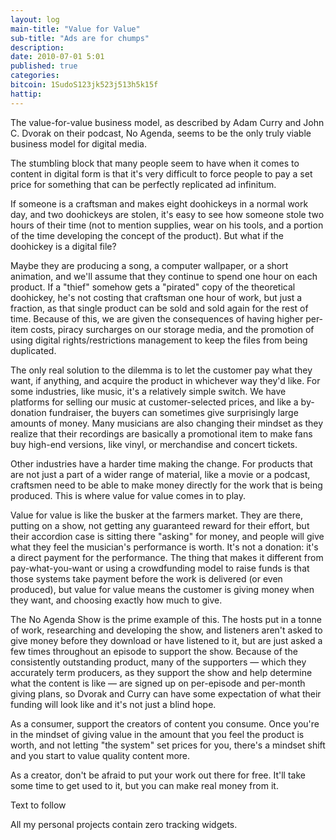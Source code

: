 ```yaml
---
layout: log
main-title: "Value for Value"
sub-title: "Ads are for chumps"
description: 
date: 2010-07-01 5:01
published: true
categories: 
bitcoin: 1SudoS123jk523j513h5k15f
hattip: 
---
```


The value-for-value business model, as described by Adam Curry and John C. Dvorak on their podcast, No Agenda, seems to be the only truly viable business model for digital media.

The stumbling block that many people seem to have when it comes to content in digital form is that it's very difficult to force people to pay a set price for something that can be perfectly replicated ad infinitum.

If someone is a craftsman and makes eight doohickeys in a normal work day, and two doohickeys are stolen, it's easy to see how someone stole two hours of their time (not to mention supplies, wear on his tools, and a portion of the time developing the concept of the product). But what if the doohickey is a digital file?

Maybe they are producing a song, a computer wallpaper, or a short animation, and we'll assume that they continue to spend one hour on each product. If a "thief" somehow gets a "pirated" copy of the theoretical doohickey, he's not costing that craftsman one hour of work, but just a fraction, as that single product can be sold and sold again for the rest of time. Because of this, we are given the consequences of having higher per-item costs, piracy surcharges on our storage media, and the promotion of using digital rights/restrictions management to keep the files from being duplicated.

The only real solution to the dilemma is to let the customer pay what they want, if anything, and acquire the product in whichever way they'd like. For some industries, like music, it's a relatively simple switch. We have platforms for selling our music at customer-selected prices, and like a by-donation fundraiser, the buyers can sometimes give surprisingly large amounts of money. Many musicians are also changing their mindset as they realize that their recordings are basically a promotional item to make fans buy high-end versions, like vinyl, or merchandise and concert tickets.

Other industries have a harder time making the change. For products that are not just a part of a wider range of material, like a movie or a podcast, craftsmen need to be able to make money directly for the work that is being produced. This is where value for value comes in to play.

Value for value is like the busker at the farmers market. They are there, putting on a show, not getting any guaranteed reward for their effort, but their accordion case is sitting there "asking" for money, and people will give what they feel the musician's performance is worth. It's not a donation: it's a direct payment for the performance. The thing that makes it different from pay-what-you-want or using a crowdfunding model to raise funds is that those systems take payment before the work is delivered (or even produced), but value for value means the customer is giving money when they want, and choosing exactly how much to give.

The No Agenda Show is the prime example of this. The hosts put in a tonne of work, researching and developing the show, and listeners aren't asked to give money before they download or have listened to it, but are just asked a few times throughout an episode to support the show. Because of the consistently outstanding product, many of the supporters — which they accurately term producers, as they support the show and help determine what the content is like — are signed up on per-episode and per-month giving plans, so Dvorak and Curry can have some expectation of what their funding will look like and it's not just a blind hope.

As a consumer, support the creators of content you consume. Once you're in the mindset of giving value in the amount that you feel the product is worth, and not letting "the system" set prices for you, there's a mindset shift and you start to value quality content more.

As a creator, don't be afraid to put your work out there for free. It'll take some time to get used to it, but you can make real money from it.



Text to follow

All my personal projects contain zero tracking widgets. 